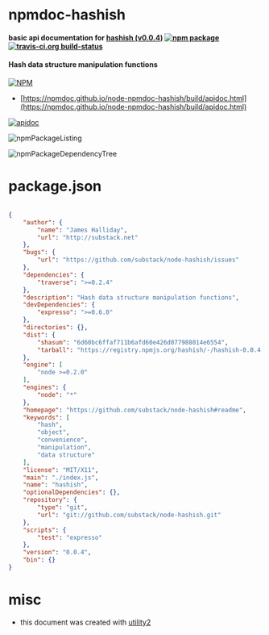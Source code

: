 # npmdoc-hashish

#### basic api documentation for  [hashish (v0.0.4)](https://github.com/substack/node-hashish#readme)  [![npm package](https://img.shields.io/npm/v/npmdoc-hashish.svg?style=flat-square)](https://www.npmjs.org/package/npmdoc-hashish) [![travis-ci.org build-status](https://api.travis-ci.org/npmdoc/node-npmdoc-hashish.svg)](https://travis-ci.org/npmdoc/node-npmdoc-hashish)

#### Hash data structure manipulation functions

[![NPM](https://nodei.co/npm/hashish.png?downloads=true&downloadRank=true&stars=true)](https://www.npmjs.com/package/hashish)

- [https://npmdoc.github.io/node-npmdoc-hashish/build/apidoc.html](https://npmdoc.github.io/node-npmdoc-hashish/build/apidoc.html)

[![apidoc](https://npmdoc.github.io/node-npmdoc-hashish/build/screenCapture.buildCi.browser.%252Ftmp%252Fbuild%252Fapidoc.html.png)](https://npmdoc.github.io/node-npmdoc-hashish/build/apidoc.html)

![npmPackageListing](https://npmdoc.github.io/node-npmdoc-hashish/build/screenCapture.npmPackageListing.svg)

![npmPackageDependencyTree](https://npmdoc.github.io/node-npmdoc-hashish/build/screenCapture.npmPackageDependencyTree.svg)



# package.json

```json

{
    "author": {
        "name": "James Halliday",
        "url": "http://substack.net"
    },
    "bugs": {
        "url": "https://github.com/substack/node-hashish/issues"
    },
    "dependencies": {
        "traverse": ">=0.2.4"
    },
    "description": "Hash data structure manipulation functions",
    "devDependencies": {
        "expresso": ">=0.6.0"
    },
    "directories": {},
    "dist": {
        "shasum": "6d60bc6ffaf711b6afd60e426d077988014e6554",
        "tarball": "https://registry.npmjs.org/hashish/-/hashish-0.0.4.tgz"
    },
    "engine": [
        "node >=0.2.0"
    ],
    "engines": {
        "node": "*"
    },
    "homepage": "https://github.com/substack/node-hashish#readme",
    "keywords": [
        "hash",
        "object",
        "convenience",
        "manipulation",
        "data structure"
    ],
    "license": "MIT/X11",
    "main": "./index.js",
    "name": "hashish",
    "optionalDependencies": {},
    "repository": {
        "type": "git",
        "url": "git://github.com/substack/node-hashish.git"
    },
    "scripts": {
        "test": "expresso"
    },
    "version": "0.0.4",
    "bin": {}
}
```



# misc
- this document was created with [utility2](https://github.com/kaizhu256/node-utility2)
